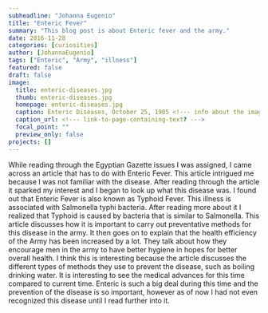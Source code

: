```yaml
---
subheadline: "Johanna Eugenio"
title: "Enteric Fever"
summary: "This blog post is about Enteric fever and the army."
date: 2016-11-28
categories: [curiosities]
author: [JohannaEugenio]
tags: ["Enteric", "Army", "illness"]
featured: false
draft: false
image:
  title: enteric-diseases.jpg
  thumb: enteric-diseases.jpg
  homepage: enteric-diseases.jpg
  caption: Enteric Diseases, October 25, 1905 <!--- info about the image, such as date of issue --->
  caption_url: <!--- link-to-page-containing-text? --->
  focal_point: ""
  preview_only: false
projects: []
---
```

While reading through the Egyptian Gazette issues I was assigned, I came across an article that has to do with Enteric Fever. This article intrigued me because I was not familiar with the disease. After reading through the article it sparked my interest and I began to look up what this disease was. I found out that Enteric Fever is also known as Typhoid Fever. This illness is associated with Salmonella typhi bacteria. After reading more about it I realized that Typhoid is caused by bacteria that is similar to Salmonella. This article discusses how it is important to carry out preventative methods for this disease in the army. It then goes on to explain that the health efficiency of the Army has been increased by a lot. They talk about how they encourage men in the army to have better hygiene in hopes for better overall health. I think this is interesting because the article discusses the different types of methods they use to prevent the disease, such as boiling drinking water. It is interesting to see the medical advances for this time compared to current time. Enteric is such a big deal during this time and the prevention of the disease is so important, however as of now I had not even recognized this disease until I read further into it. 

